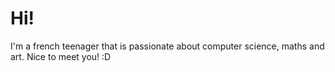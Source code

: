 # Hi!

I'm a french teenager that is passionate about computer science, maths and art. Nice to meet you! :D
